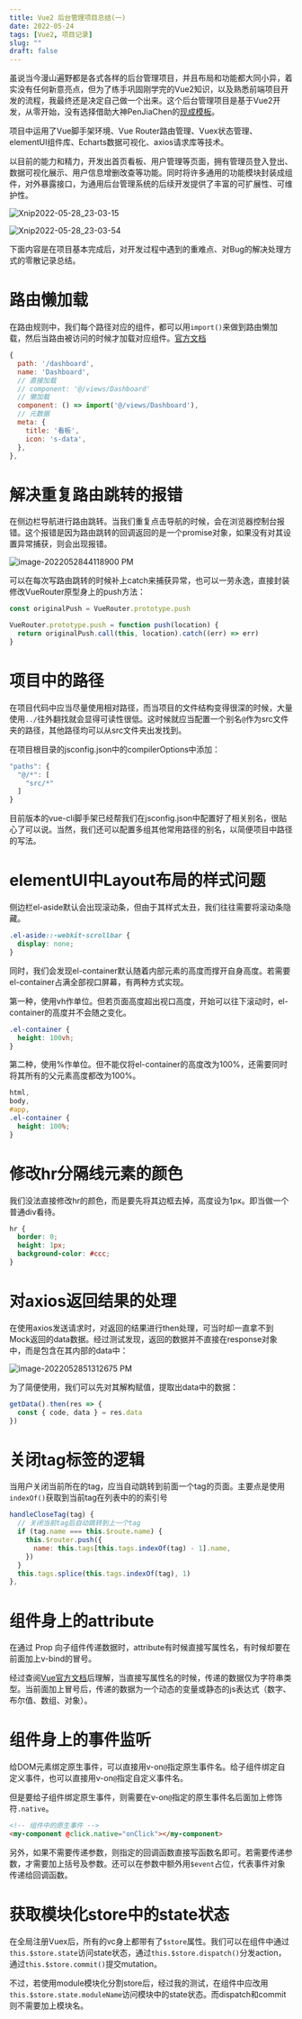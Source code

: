 ```yaml
---
title: Vue2 后台管理项目总结(一)
date: 2022-05-24
tags: [Vue2, 项目记录]
slug: ""
draft: false
---
```


虽说当今漫山遍野都是各式各样的后台管理项目，并且布局和功能都大同小异，着实没有任何新意亮点，但为了练手巩固刚学完的Vue2知识，以及熟悉前端项目开发的流程，我最终还是决定自己做一个出来。这个后台管理项目是基于Vue2开发，从零开始，没有选择借助大神PenJiaChen的[现成模板](https://github.com/PanJiaChen/vue-admin-template)。

项目中运用了Vue脚手架环境、Vue Router路由管理、Vuex状态管理、elementUI组件库、Echarts数据可视化、axios请求库等技术。

以目前的能力和精力，开发出首页看板、用户管理等页面，拥有管理员登入登出、数据可视化展示、用户信息增删改查等功能。同时将许多通用的功能模块封装成组件，对外暴露接口，为通用后台管理系统的后续开发提供了丰富的可扩展性、可维护性。

![Xnip2022-05-28_23-03-15](/images/Xnip2022-05-28_23-03-15.png)

![Xnip2022-05-28_23-03-54](/images/Xnip2022-05-28_23-03-54.png)

下面内容是在项目基本完成后，对开发过程中遇到的重难点、对Bug的解决处理方式的零散记录总结。

# 路由懒加载

在路由规则中，我们每个路径对应的组件，都可以用`import()`来做到路由懒加载，然后当路由被访问的时候才加载对应组件。[官方文档](https://router.vuejs.org/zh/guide/advanced/lazy-loading.html)

```js
{
  path: '/dashboard',
  name: 'Dashboard',
  // 直接加载
  // component: '@/views/Dashboard'
  // 懒加载
  component: () => import('@/views/Dashboard'),
  // 元数据
  meta: {
    title: '看板',
    icon: 's-data',
  },
},
```

# 解决重复路由跳转的报错

在侧边栏导航进行路由跳转。当我们重复点击导航的时候，会在浏览器控制台报错。这个报错是因为路由跳转的回调返回的是一个promise对象，如果没有对其设置异常捕获，则会出现报错。

![image-2022052844118900 PM](/images/image-2022052844118900%20PM.png)

可以在每次写路由跳转的时候补上catch来捕获异常，也可以一劳永逸，直接封装修改VueRouter原型身上的push方法：

```js
const originalPush = VueRouter.prototype.push

VueRouter.prototype.push = function push(location) {
  return originalPush.call(this, location).catch((err) => err)
}
```

# 项目中的路径

在项目代码中应当尽量使用相对路径，而当项目的文件结构变得很深的时候，大量使用`../`往外翻找就会显得可读性很低。这时候就应当配置一个别名`@`作为src文件夹的路径，其他路径均可以从src文件夹出发找到。

在项目根目录的jsconfig.json中的compilerOptions中添加：

```js
"paths": {
  "@/*": [
    "src/*"
  ]
}
```

目前版本的vue-cli脚手架已经帮我们在jsconfig.json中配置好了相关别名，很贴心了可以说。当然，我们还可以配置多组其他常用路径的别名，以简便项目中路径的写法。

# elementUI中Layout布局的样式问题

侧边栏el-aside默认会出现滚动条，但由于其样式太丑，我们往往需要将滚动条隐藏。

```css
.el-aside::-webkit-scrollbar {
  display: none; 
}
```

同时，我们会发现el-container默认随着内部元素的高度而撑开自身高度。若需要el-container占满全部视口屏幕，有两种方式实现。

第一种，使用vh作单位。但若页面高度超出视口高度，开始可以往下滚动时，el-container的高度并不会随之变化。

```css
.el-container {
  height: 100vh;
}
```

第二种，使用%作单位。但不能仅将el-container的高度改为100%，还需要同时将其所有的父元素高度都改为100%。

```css
html,
body,
#app,
.el-container {
  height: 100%;
}
```

# 修改hr分隔线元素的颜色

我们没法直接修改hr的颜色，而是要先将其边框去掉，高度设为1px。即当做一个普通div看待。

```css
hr {
  border: 0;
  height: 1px;
  background-color: #ccc;
}
```

# 对axios返回结果的处理

在使用axios发送请求时，对返回的结果进行then处理，可当时却一直拿不到Mock返回的data数据。经过测试发现，返回的数据并不直接在response对象中，而是包含在其内部的data中：

![image-2022052851312675 PM](/images/image-2022052851312675%20PM.png)

为了简便使用，我们可以先对其解构赋值，提取出data中的数据：

```js
getData().then(res => {
  const { code, data } = res.data
})
```

# 关闭tag标签的逻辑

当用户关闭当前所在的tag，应当自动跳转到前面一个tag的页面。主要点是使用`indexOf()`获取到当前tag在列表中的的索引号

```js
handleCloseTag(tag) {
  // 关闭当前tag后自动跳转到上一个tag
  if (tag.name === this.$route.name) {
    this.$router.push({
      name: this.tags[this.tags.indexOf(tag) - 1].name,
    })
  }
  this.tags.splice(this.tags.indexOf(tag), 1)
},
```

# 组件身上的attribute

在通过 Prop 向子组件传递数据时，attribute有时候直接写属性名，有时候却要在前面加上v-bind的冒号。

经过查阅[Vue官方文档](https://cn.vuejs.org/v2/guide/components-props.html#%E4%BC%A0%E9%80%92%E9%9D%99%E6%80%81%E6%88%96%E5%8A%A8%E6%80%81-Prop)后理解，当直接写属性名的时候，传递的数据仅为字符串类型。当前面加上冒号后，传递的数据为一个动态的变量或静态的js表达式（数字、布尔值、数组、对象）。

# 组件身上的事件监听

给DOM元素绑定原生事件，可以直接用v-on`@`指定原生事件名。给子组件绑定自定义事件，也可以直接用v-on`@`指定自定义事件名。

但是要给子组件绑定原生事件，则需要在v-on`@`指定的原生事件名后面加上修饰符`.native`。

```html
<!-- 组件中的原生事件 -->
<my-component @click.native="onClick"></my-component>
```

另外，如果不需要传递参数，则指定的回调函数直接写函数名即可。若需要传递参数，才需要加上括号及参数。还可以在参数中额外用`$event`占位，代表事件对象传递给回调函数。

# 获取模块化store中的state状态

在全局注册Vuex后，所有的vc身上都带有了`$store`属性。我们可以在组件中通过`this.$store.state`访问state状态，通过`this.$store.dispatch()`分发action，通过`this.$store.commit()`提交mutation。

不过，若使用module模块化分割store后，经过我的测试，在组件中应改用`this.$store.state.moduleName`访问模块中的state状态。而dispatch和commit则不需要加上模块名。

